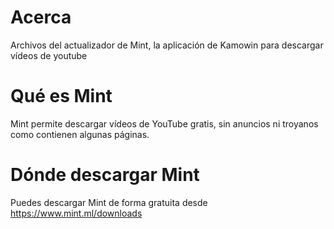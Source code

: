 # Acerca
Archivos del actualizador de Mint, la aplicación de Kamowin para descargar vídeos de youtube
# Qué es Mint
Mint permite descargar vídeos de YouTube gratis, sin anuncios ni troyanos como contienen algunas páginas. 
# Dónde descargar Mint
Puedes descargar Mint de forma gratuita desde https://www.mint.ml/downloads
